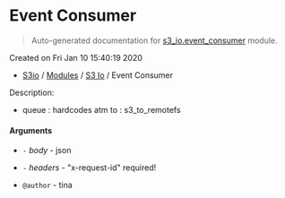 # Event Consumer

> Auto-generated documentation for [s3_io.event_consumer](../../s3_io/event_consumer.py) module.

Created on Fri Jan 10 15:40:19 2020

- [S3io](../README.md#s3io) / [Modules](../MODULES.md#s3io-modules) / [S3 Io](index.md#s3-io) / Event Consumer

Description:

- queue : hardcodes atm to : s3_to_remotefs

#### Arguments

- `-` *body* - json

- `-` *headers* - "x-request-id" required!

- `@author` - tina
